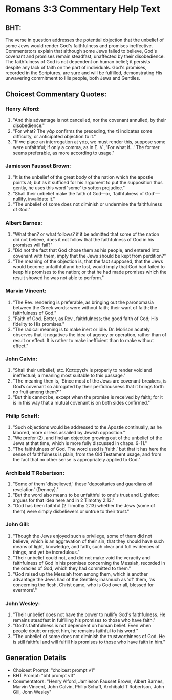 # Romans 3:3 Commentary Help Text

## BHT:
The verse in question addresses the potential objection that the unbelief of some Jews would render God's faithfulness and promises ineffective. Commentators explain that although some Jews failed to believe, God's covenant and promises remain steadfast, unaffected by their disobedience. The faithfulness of God is not dependent on human belief; it persists despite any lack of faith on the part of individuals. God's promises, recorded in the Scriptures, are sure and will be fulfilled, demonstrating His unwavering commitment to His people, both Jews and Gentiles.

## Choicest Commentary Quotes:
### Henry Alford:
1. "And this advantage is not cancelled, nor the covenant annulled, by their disobedience."
2. "For what? The γάρ confirms the preceding, the τί indicates some difficulty, or anticipated objection to it."
3. "If we place an interrogation at γάρ, we must render this, suppose some were unfaithful; if only a comma, as in E. V., 'For what if…' The former seems preferable, as more according to usage."

### Jamieson Fausset Brown:
1. "It is the unbelief of the great body of the nation which the apostle points at; but as it sufficed for his argument to put the supposition thus gently, he uses this word 'some' to soften prejudice." 
2. "Shall their unbelief make the faith of God—or, 'faithfulness of God'—nullify, invalidate it." 
3. "The unbelief of some does not diminish or undermine the faithfulness of God."

### Albert Barnes:
1. "What then? or what follows? if it be admitted that some of the nation did not believe, does it not follow that the faithfulness of God in his promises will fail?"
2. "Did not the fact that God chose them as his people, and entered into covenant with them, imply that the Jews should be kept from perdition?"
3. "The meaning of the objection is, that the fact supposed, that the Jews would become unfaithful and be lost, would imply that God had failed to keep his promises to the nation; or that he had made promises which the result showed he was not able to perform."

### Marvin Vincent:
1. "The Rev. rendering is preferable, as bringing out the paronomasia between the Greek words: were without faith; their want of faith; the faithfulness of God."
2. "Faith of God. Better, as Rev., faithfulness; the good faith of God; His fidelity to His promises."
3. "The radical meaning is to make inert or idle. Dr. Morison acutely observes that it negatives the idea of agency or operation, rather than of result or effect. It is rather to make inefficient than to make without effect."

### John Calvin:
1. "Shall their unbelief, etc. Καταργεῖν is properly to render void and ineffectual; a meaning most suitable to this passage."
2. "The meaning then is, 'Since most of the Jews are covenant-breakers, is God’s covenant so abrogated by their perfidiousness that it brings forth no fruit among them?'"
3. "But this cannot be, except when the promise is received by faith; for it is in this way that a mutual covenant is on both sides confirmed."

### Philip Schaff:
1. "Such objections would be addressed to the Apostle continually, as he labored, more or less assailed by Jewish opposition."
2. "We prefer (2), and find an objection growing out of the unbelief of the Jews at that time, which is more fully discussed in chaps. 9-11."
3. "The faithfulness of God. The word used is ‘faith,’ but that it has here the sense of faithfulness is plain, from the Old Testament usage, and from the fact that no other sense is appropriately applied to God."

### Archibald T Robertson:
1. "Some of them 'disbelieved,' these 'depositaries and guardians of revelation' (Denney)."
2. "But the word also means to be unfaithful to one's trust and Lightfoot argues for that idea here and in 2 Timothy 2:13."
3. "God has been faithful (2 Timothy 2:13) whether the Jews (some of them) were simply disbelievers or untrue to their trust."

### John Gill:
1. "Though the Jews enjoyed such a privilege, some of them did not believe; which is an aggravation of their sin, that they should have such means of light, knowledge, and faith, such clear and full evidences of things, and yet be incredulous."
2. "Their unbelief could not, and did not make void the veracity and faithfulness of God in his promises concerning the Messiah, recorded in the oracles of God, which they had committed to them."
3. "God raised up the Messiah from among them, which is another advantage the Jews had of the Gentiles; inasmuch as 'of' them, 'as concerning the flesh, Christ came, who is God over all, blessed for evermore'."

### John Wesley:
1. "Their unbelief does not have the power to nullify God's faithfulness. He remains steadfast in fulfilling his promises to those who have faith."
2. "God's faithfulness is not dependent on human belief. Even when people doubt or reject him, he remains faithful to his word."
3. "The unbelief of some does not diminish the trustworthiness of God. He is still faithful and will fulfill his promises to those who have faith in him."


## Generation Details
- Choicest Prompt: "choicest prompt v1"
- BHT Prompt: "bht prompt v3"
- Commentators: "Henry Alford, Jamieson Fausset Brown, Albert Barnes, Marvin Vincent, John Calvin, Philip Schaff, Archibald T Robertson, John Gill, John Wesley"
